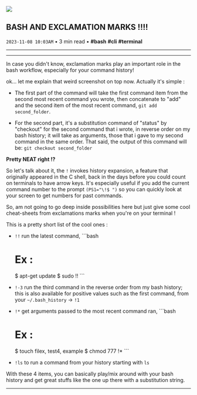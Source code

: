 <img src="https://dev-to-uploads.s3.amazonaws.com/uploads/articles/gh260avy87m5rzw4yhrh.png" />

## BASH AND EXCLAMATION MARKS !!!!
`2023-11-08 10:03AM` • 3 min read • **#bash** **#cli** **#terminal**

---

<div id="toc-container"></div>

---

In case you didn't know, exclamation marks play an important role in the bash workflow, especially for your command history!

ok... let me explain that weird screenshot on top now. Actually it's simple :
- The first part of the command will take the first command item from the second most recent command you   wrote, then concatenate to "add" and the second item of the most recent command, `git add second_folder`.

- For the second part, it's a substitution command of "status" by "checkout" for the second command that i wrote, in reverse order on my bash history; it will take as arguments, those that i gave to my second command in the same order.
That said, the output of this command will be:
`git checkout second_folder`

**Pretty NEAT right !?**

So let's talk about it, the `!` invokes history expansion, a feature that originally appeared in the C shell, back in the days before you could count on terminals to have arrow keys. It's especially useful if you add the current command number to the prompt `(PS1="\!$ ")` so you can quickly look at your screen to get numbers for past commands.

So, am not going to go deep inside possibilities here but just give some cool cheat-sheets from exclamations marks when you're on your terminal !

This is a pretty short list of the cool ones :
- `!!` run the latest command,
       ```bash
     # Ex :
     $ apt-get update
     $ sudo !!
       ```

- `!-3` run the third command in the reverse order from my bash history; this is also available for positive values such as the first command, from your `~/.bash_history` -> `!1`


- `!*` get arguments passed to the most recent command ran,
       ```bash
     # Ex :
     $ touch filex, test4, example
     $ chmod 777 !*
       ```

- `!ls` to run a command from your history starting with `ls`

With these 4 items, you can basically play/mix around with your bash history and get great stuffs like the one up there with a substitution string.

-----------
